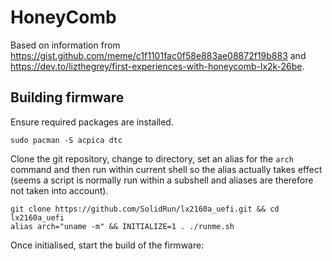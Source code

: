 # HoneyComb

Based on information from https://gist.github.com/meme/c1f1101fac0f58e883ae08872f19b883 and https://dev.to/lizthegrey/first-experiences-with-honeycomb-lx2k-26be.

## Building firmware
Ensure required packages are installed.

    sudo pacman -S acpica dtc
    
Clone the git repository, change to directory, set an alias for the `arch` command and then run within current shell so the alias actually takes effect (seems a script is normally run within a subshell and aliases are therefore not taken into account).

    git clone https://github.com/SolidRun/lx2160a_uefi.git && cd lx2160a_uefi
    alias arch="uname -m" && INITIALIZE=1 . ./runme.sh
    
Once initialised, start the build of the firmware:
